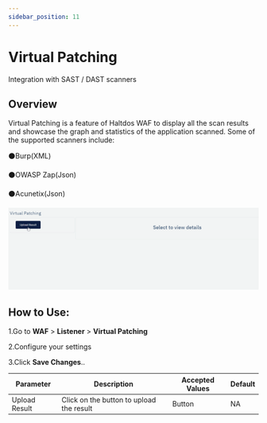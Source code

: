 ```yaml
---
sidebar_position: 11
---
```

# Virtual Patching 
Integration with SAST / DAST scanners

## Overview
Virtual Patching is a feature of Haltdos WAF to display all the scan results and showcase the graph and statistics of the application scanned. Some of the supported scanners include:


:black_circle:Burp(XML)

:black_circle:OWASP Zap(Json)

:black_circle:Acunetix(Json)



![virtualpatching](/img/waf/virtual_patching.png)

## How to Use:

1.Go to **WAF** > **Listener** > **Virtual Patching**

2.Configure your settings

3.Click **Save Changes**..

| Parameter | Description |Accepted Values | Default
| ----------- | ----------- |-------------| -------|
| Upload Result | Click on the button to upload the result | Button | NA